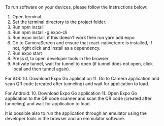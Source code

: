 To run software on your devices, please follow the instructions below:

1. Open terminal.
2. Set the terminal directory to the project folder.
3. Run npm install
4. Run npm install -g expo-cli
5. Run expo install, if this doesn't work then run yarn add expo
6. Go to CameraScreen and ensure that react-native/core is installed, if not, right click and install as a dependency.
7. Run expo start
8. Press d, to open developer tools in the browser
9. Activate tunnel, wait for tunnel to open (if tunnel does not open, click local and then tunnel again).

For iOS:
10. Download Expo Go application
11. Go to Camera application and scan QR code (created after tunneling) and wait for application to load.

For Android:
10. Download Expo Go application
11. Open Expo Go application to the QR code scanner and scan the QR code (created after tunneling) and wait for application to load.


It is possible also to run the application through an emulator using the developer tools in the browser and an emmulator software.
